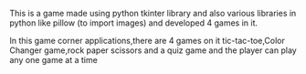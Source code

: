This is a game made using python tkinter library and also various libraries in python like pillow (to import images) and developed 4 games in it.

In this game corner applications,there are 4 games on it tic-tac-toe,Color Changer game,rock paper scissors and a quiz game and the player can play any one game at a time 
